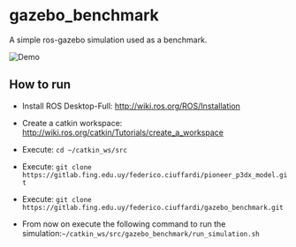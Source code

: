 # gazebo_benchmark 

A simple ros-gazebo simulation used as a benchmark.

![Demo](https://i.imgur.com/NBNOHI1.gif)

## How to run

* Install ROS Desktop-Full: http://wiki.ros.org/ROS/Installation

* Create a catkin workspace: http://wiki.ros.org/catkin/Tutorials/create_a_workspace

* Execute: `cd ~/catkin_ws/src`

* Execute: `git clone https://gitlab.fing.edu.uy/federico.ciuffardi/pioneer_p3dx_model.git`

* Execute: `git clone https://gitlab.fing.edu.uy/federico.ciuffardi/gazebo_benchmark.git`

* From now on execute the following command to run the simulation:`~/catkin_ws/src/gazebo_benchmark/run_simulation.sh`
